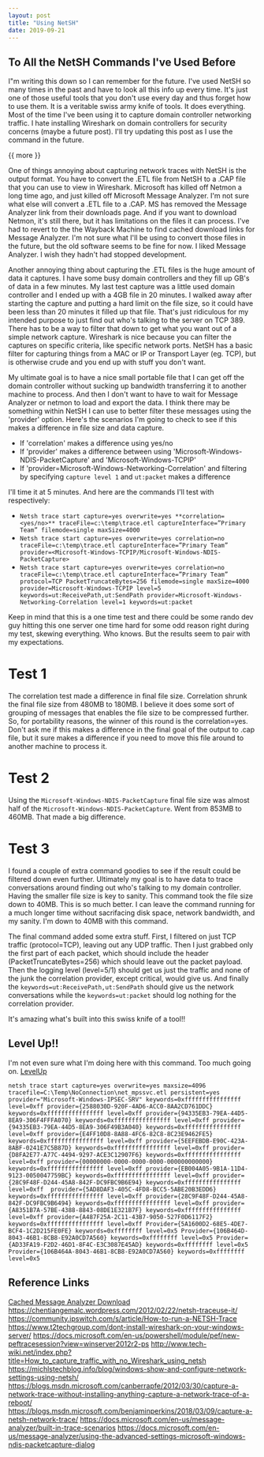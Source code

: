 ```yaml
---
layout: post
title: "Using NetSH"
date: 2019-09-21
---
```


## To All the NetSH Commands I've Used Before

I"m writing this down so I can remember for the future.  I've used NetSH so many times in the past and have to look all this info up every time.  It's just one of those useful tools that you don't use every day and thus forget how to use them.  It is a veritable swiss army knife of tools.  It does everything.  Most of the time I've been using it to capture domain controller networking traffic.  I hate installing Wireshark on domain controllers for security concerns (maybe a future post).  I'll try updating this post as I use the command in the future.

{{ more }}

One of things annoying about capturing network traces with NetSH is the output format.  You have to convert the .ETL file from NetSH to a .CAP file that you can use to view in Wireshark.  Microsoft has killed off Netmon a long time ago, and just killed off Microsoft Message Analyzer.  I'm not sure what else will convert a .ETL file to a .CAP.  MS has removed the Message Analyzer link from their downloads page.  And if you want to download Netmon, it's still there, but it has limitations on the files it can process.  I've had to revert to the the Wayback Machine to find cached download links for Message Analyzer.  I'm not sure what I'll be using to convert those files in the future, but the old software seems to be fine for now.  I liked Message Analyzer.  I wish they hadn't had stopped development.

Another annoying thing about capturing the .ETL files is the huge amount of data it captures.  I have some busy domain controllers and they fill up GB's of data in a few minutes.  My last test capture was a little used domain controller and I ended up with a 4GB file in 20 minutes.  I walked away after starting the capture and putting a hard limit on the file size, so it could have been less than 20 minutes it filled up that file.  That's just ridiculous for my intended purpose to just find out who's talking to the server on TCP 389.  There has to be a way to filter that down to get what you want out of a simple network capture.  Wireshark is nice because you can filter the captures on specific criteria, like specific network ports.  NetSH has a basic filter for capturing things from a MAC or IP or Transport Layer (eg. TCP), but is otherwise crude and you end up with stuff you don't want.

My ultimate goal is to have a nice small portable file that I can get off the domain controller without sucking up bandwidth transferring it to another machine to process.  And then I don't want to have to wait for Message Analyzer or netmon to load and export the data.  I think there may be something within NetSH I can use to better filter these messages using the 'provider' option.  Here's the scenarios I'm going to check to see if this makes a difference in file size and data capture.

* If 'correlation' makes a difference using yes/no
* If 'provider' makes a difference between using 'Microsoft-Windows-NDIS-PacketCapture' and 'Microsoft-Windows-TCPIP'
* If 'provider=Microsoft-Windows-Networking-Correlation' and filtering by specifying ```capture level 1``` and ```ut:packet``` makes a difference

I'll time it at 5 minutes.  And here are the commands I'll test with respectively:

* ```Netsh trace start capture=yes overwrite=yes **correlation=<yes/no>** traceFile=c:\temp\trace.etl captureInterface=”Primary Team” filemode=single maxSize=4000```
* ```Netsh trace start capture=yes overwrite=yes correlation=no traceFile=c:\temp\trace.etl captureInterface=”Primary Team” provider=<Microsoft-Windows-TCPIP/Microsoft-Windows-NDIS-PacketCapture> ```
* ```Netsh trace start capture=yes overwrite=yes correlation=no traceFile=c:\temp\trace.etl captureInterface=”Primary Team” protocol=TCP PacketTruncateBytes=256 filemode=single maxSize=4000 provider=Microsoft-Windows-TCPIP level=5 keywords=ut:ReceivePath,ut:SendPath provider=Microsoft-Windows-Networking-Correlation level=1 keywords=ut:packet ```

Keep in mind that this is a one time test and there could be some rando dev guy hitting this one server one time hard for some odd reason right during my test, skewing everything.  Who knows.  But the results seem to pair with my expectations.

# Test 1
The correlation test made a difference in final file size.  Correlation shrunk the final file size from 480MB to 180MB.  I believe it does some sort of grouping of messages that enables the file size to be compressed further.  So, for portability reasons, the winner of this round is the correlation=yes.  Don't ask me if this makes a difference in the final goal of the output to .cap file, but it sure makes a difference if you need to move this file around to another machine to process it.

# Test 2
Using the ```Microsoft-Windows-NDIS-PacketCapture``` final file size was almost half of the ```Microsoft-Windows-NDIS-PacketCapture```.  Went from 853MB to 460MB.  That made a big difference.  

# Test 3
I found a couple of extra command goodies to see if the result could be filtered down even further.  Ultimately my goal is to have data to trace conversations around finding out who's talking to my domain controller.  Having the smaller file size is key to sanity.  This command took the file size down to 40MB.  This is so much better.  I can leave the command running for a much longer time without sacrifacing disk space, network bandwidth, and my sanity.  I'm down to 40MB with this command.

The final command added some extra stuff.  First, I filtered on just TCP traffic (protocol=TCP), leaving out any UDP traffic.  Then I just grabbed only the first part of each packet, which should include the header (PacketTruncateBytes=256) which should leave out the packet payload.  Then the logging level (level=5/1) should get us just the traffic and none of the junk the correlation provider, except critical, would give us.  And finally the ```keywords=ut:ReceivePath,ut:SendPath``` should give us the network conversations while the ```keywords=ut:packet``` should log nothing for the correlation provider.

It's amazing what's built into this swiss knife of a tool!!

## Level Up!!

I'm not even sure what I'm doing here with this command.  Too much going on.
[LevelUp](https://raw.githubusercontent.com/soccershoe/JustAnotherAdmin/master/images/nextlevel.gif)

```
netsh trace start capture=yes overwrite=yes maxsize=4096 tracefile=C:\Temp\NoConnection\net_mpssvc.etl persistent=yes provider="Microsoft-Windows-IPSEC-SRV" keywords=0xffffffffffffffff level=0xff provider={2588030D-920F-4AD6-ACC0-8AA2CD761DDC} keywords=0xffffffffffffffff level=0xff provider={94335EB3-79EA-44D5-8EA9-306F4FFFA070} keywords=0xffffffffffffffff level=0xff provider={94335EB3-79EA-44D5-8EA9-306F49B3A040} keywords=0xffffffffffffffff level=0xff provider={E4FF10D8-8A88-4FC6-82C8-8C23E9462FE5} keywords=0xffffffffffffffff level=0xff provider={5EEFEBDB-E90C-423A-8ABF-0241E7C5B87D} keywords=0xffffffffffffffff level=0xff provider={D8FA2E77-A77C-4494-9297-ACE3C12907F6} keywords=0xffffffffffffffff level=0xff provider={00000000-0000-0000-0000-000000000000} keywords=0xffffffffffffffff level=0xff provider={EB004A05-9B1A-11D4-9123-0050047759BC} keywords=0xffffffffffffffff level=0xff provider={28C9F48F-D244-45A8-842F-DC9FBC9B6E94} keywords=0xffffffffffffffff level=0xff  provider={5AD8DAF3-405C-4FD8-BCC5-5ABE20B3EDD6} keywords=0xffffffffffffffff level=0xff provider={28C9F48F-D244-45A8-842F-DC9FBC9B6494} keywords=0xffffffffffffffff level=0xff provider={A8351B7A-57BE-4388-8843-08DE1E321B7F} keywords=0xffffffffffffffff level=0xff provider={A487F25A-2C11-43B7-9050-527F0D6117F2} keywords=0xffffffffffffffff level=0xff Provider={5A1600D2-68E5-4DE7-BCF4-1C2D215FE0FE} keywords=0xffffffff level=0x5 Provider={106B464D-8043-46B1-8CB8-E92A0CD7A560} keywords=0xffffffff level=0x5 Provider={AD33FA19-F2D2-46D1-8F4C-E3C3087E45AD} keywords=0xffffffff level=0x5 Provider={106B464A-8043-46B1-8CB8-E92A0CD7A560} keywords=0xffffffff level=0x5
```


## Reference Links
[Cached Message Analyzer Download](https://web.archive.org/web/20191106164517/http://www.microsoft.com/en-us/download/details.aspx?id=44226)
<https://chentiangemalc.wordpress.com/2012/02/22/netsh-traceuse-it/>
<https://community.ipswitch.com/s/article/How-to-run-a-NETSH-Trace>
<https://www.t2techgroup.com/dont-install-wireshark-on-your-windows-server/>
<https://docs.microsoft.com/en-us/powershell/module/pef/new-peftracesession?view=winserver2012r2-ps>
<http://www.tech-wiki.net/index.php?title=How_to_capture_traffic_with_no_Wireshark_using_netsh>
<https://michlstechblog.info/blog/windows-show-and-configure-network-settings-using-netsh/>
<https://blogs.msdn.microsoft.com/canberrapfe/2012/03/30/capture-a-network-trace-without-installing-anything-capture-a-network-trace-of-a-reboot/>
<https://blogs.msdn.microsoft.com/benjaminperkins/2018/03/09/capture-a-netsh-network-trace/>
<https://docs.microsoft.com/en-us/message-analyzer/built-in-trace-scenarios>
<https://docs.microsoft.com/en-us/message-analyzer/using-the-advanced-settings-microsoft-windows-ndis-packetcapture-dialog>
